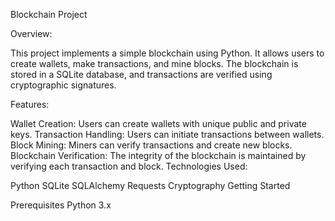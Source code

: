 Blockchain Project

Overview:

This project implements a simple blockchain using Python. It allows users to create wallets, make transactions, and mine blocks. The blockchain is stored in a SQLite database, and transactions are verified using cryptographic signatures.

Features:

Wallet Creation: Users can create wallets with unique public and private keys.
Transaction Handling: Users can initiate transactions between wallets.
Block Mining: Miners can verify transactions and create new blocks.
Blockchain Verification: The integrity of the blockchain is maintained by verifying each transaction and block.
Technologies Used:

Python
SQLite
SQLAlchemy
Requests
Cryptography
Getting Started

Prerequisites
Python 3.x
